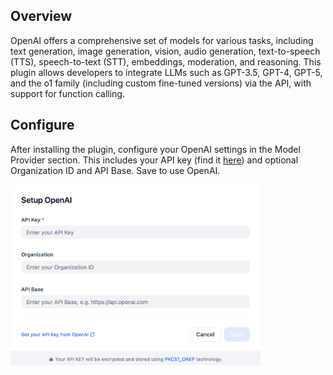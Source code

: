 ## Overview
OpenAI offers a comprehensive set of models for various tasks, including text generation, image generation, vision, audio generation, text-to-speech (TTS), speech-to-text (STT), embeddings, moderation, and reasoning.
This plugin allows developers to integrate LLMs such as GPT-3.5, GPT-4, GPT-5, and the o1 family (including custom fine-tuned versions) via the API, with support for function calling.

## Configure
After installing the plugin, configure your OpenAI settings in the Model Provider section. This includes your API key (find it [here](https://platform.openai.com/account/api-keys)) and optional Organization ID and API Base. Save to use OpenAI.

<img src="./_assets/openai-01.png" width="400" />
